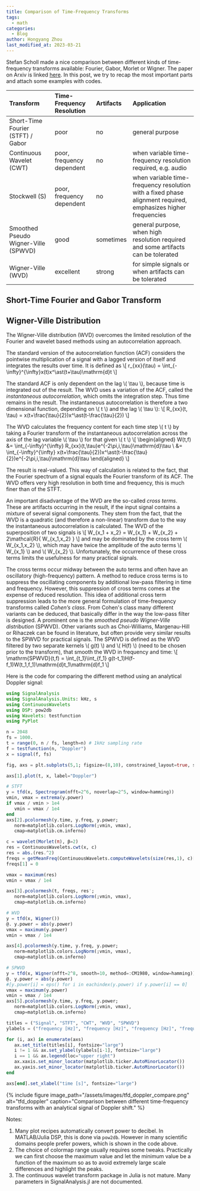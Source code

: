 ```yaml
---
title: Comparison of Time-Frequency Transforms
tags:
  - math
categories:
  - Blog
author: Hongyang Zhou
last_modified_at: 2023-03-21
---
```


Stefan Scholl made a nice comparison between different kinds of time-frequency transforms available: Fourier, Gabor, Morlet or Wigner. The paper on Arxiv is linked [here](https://arxiv.org/pdf/2101.06707.pdf). In this post, we try to recap the most important parts and attach some examples with codes.

| Transform | Time-Frequency Resolution | Artifacts | Application |
| :-------- | :------ |:--- |:--- |
| Short-Time Fourier (STFT) / Gabor | poor | no | general purpose |
| Continuous Wavelet (CWT) | poor, frequency dependent | no | when variable time-frequency resolution required, e.g. audio |
| Stockwell (S) | poor, frequency dependent | no | when variable time-frequency resolution with a fixed phase alignment required, emphasizes higher frequencies |
| Smoothed Pseudo Wigner-Ville (SPWVD) | good | sometimes | general purpose, when high resolution required and some artifacts can be tolerated |
| Wigner-Ville (WVD) | excellent | strong | for simple signals or when artifacts can be tolerated |

## Short-Time Fourier and Gabor Transform

## Wigner-Ville Distribution

The Wigner-Ville distribution (WVD) overcomes the limited resolution of the Fourier and wavelet based methods using an autocorrelation approach.

The standard version of the autocorrelation function (ACF) considers the pointwise multiplication of a signal with a lagged version of itself and integrates the results over time. It is defined as
\\[
r_{xx}(\tau) = \int_{-\infty}^{\infty}x(t)x^\ast(t+\tau)\mathrm{d}t
\\]

The standard ACF is only dependent on the lag \\( \tau \\), because time is integrated out of the result. The WVD uses a variation of the ACF, called the _instantaneous autocorrelation_, which omits the integration step. Thus time remains in the result. The instantaneous autocorrelation is therefore a two dimensional function, depending on \\( t \\) and the lag \\( \tau \\):
\\[
R_{xx}(t, \tau) = x(t+\frac{\tau}{2})x^\ast(t-\frac{\tau}{2})
\\]

The WVD calculates the frequency content for each time step \\( t \\) by taking a Fourier transform of the instantaneous autocorrelation across the axis of the lag variable \\( \tau \\) for that given \\( t \\)
\\[
\begin{aligned}
W(t,f) &= \int_{-\infty}^{\infty} R_{xx}(t,\tau)e^{-2\pi\,i\,\tau}\mathrm{d}\tau \\
&= \int_{-\infty}^{\infty} x(t+\frac{\tau}{2})x^\ast(t-\frac{\tau}{2})e^{-2\pi\,i\,\tau}\mathrm{d}\tau
\end{aligned}
\\]

The result is real-valued. This way of calculation is related to the fact, that the Fourier spectrum of a signal equals the Fourier transform of its ACF. The WVD offers very high resolution in both time and frequency, this is much finer than of the STFT.

An important disadvantage of the WVD are the so-called _cross terms_. These are artifacts occurring in the result, if the input signal contains a mixture of several signal components. They stem from the fact, that the WVD is a quadratic (and therefore a non-linear) transform due to the way the instantaneous autocorrelation is calculated. The WVD of the superposition of two signals is
\\[
W_{x_1 + x_2} = W_{x_1} + W_{x_2} + 2\mathcal{R}\{ W_{x_1,x_2} \}
\\]
and may be dominated by the cross term \\( W_{x_1,x_2} \\), which may have twice the amplitude of the auto terms \\( W_{x_1} \\) and \\( W_{x_2} \\). Unfortunately, the occurrence of these cross terms limits the usefulness for many practical signals.

The cross terms occur midway between the auto terms and often have an oscillatory (high-frequency) pattern. A method to reduce cross terms is to suppress the oscillating components by additional low-pass filtering in time and frequency. However, this suppression of cross terms comes at the expense of reduced resolution. This idea of additional cross term suppression leads to the more general formulation of time-frequency transforms called _Cohen’s class_. From Cohen's class many different variants can be deduced, that basically differ in the way the low-pass filter is designed. A prominent one is the _smoothed pseudo Wigner-Ville distribution_ (SPWVD). Other variants such as Choi-Williams, Margenau-Hill or Rihaczek can be found in literature, but often provide very similar results to the SPWVD for practical signals. The SPWVD is defined as the WVD filtered by two separate kernels \\( g(t) \\) and \\( H(f) \\) (need to be chosen prior to the transform), that smooth the WVD in frequency and time:
\\[
\mathrm{SPWVD}(t,f) = \int_{t_1}\int_{f_1} g(t-t_1)H(f-f_1)W(t_1,f_1)\mathrm{d}t_1\mathrm{d}f_1
\\]

Here is the code for comparing the different method using an analytical Doppler signal:

```julia
using SignalAnalysis
using SignalAnalysis.Units: kHz, s
using ContinuousWavelets
using DSP: pow2db
using Wavelets: testfunction
using PyPlot

n = 2048
fs = 1000.
t = range(0, n / fs, length=n) # 1kHz sampling rate
f = testfunction(n, "Doppler")
x = signal(f, fs)

fig, axs = plt.subplots(5,1; figsize=(8,10), constrained_layout=true, sharex=true)

axs[1].plot(t, x, label="Doppler")

# STFT
y = tfd(x, Spectrogram(nfft=2^6, noverlap=2^5, window=hamming))
vmin, vmax = extrema(y.power)
if vmax / vmin > 1e4
   vmin = vmax / 1e4
end
axs[2].pcolormesh(y.time, y.freq, y.power;
   norm=matplotlib.colors.LogNorm(;vmin, vmax),
   cmap=matplotlib.cm.inferno)

c = wavelet(Morlet(π), β=2)
res = ContinuousWavelets.cwt(x, c)
res = abs.(res.^2)
freqs = getMeanFreq(ContinuousWavelets.computeWavelets(size(res,1), c)[1])
freqs[1] = 0

vmax = maximum(res)
vmin = vmax / 1e4

axs[3].pcolormesh(t, freqs, res';
   norm=matplotlib.colors.LogNorm(;vmin, vmax),
   cmap=matplotlib.cm.inferno)

# WVD
y = tfd(x, Wigner())
@. y.power = abs(y.power)
vmax = maximum(y.power)
vmin = vmax / 1e4

axs[4].pcolormesh(y.time, y.freq, y.power;
   norm=matplotlib.colors.LogNorm(;vmin, vmax),
   cmap=matplotlib.cm.inferno)

# SPWVD
y = tfd(x, Wigner(nfft=2^8, smooth=10, method=:CM1980, window=hamming))
@. y.power = abs(y.power)
#[y.power[i] = eps() for i in eachindex(y.power) if y.power[i] == 0]
vmax = maximum(y.power)
vmin = vmax / 1e4
axs[5].pcolormesh(y.time, y.freq, y.power;
   norm=matplotlib.colors.LogNorm(;vmin, vmax),
   cmap=matplotlib.cm.inferno)

titles = ("Signal", "STFT", "CWT", "WVD", "SPWVD")
ylabels = ("frequency [Hz]", "frequency [Hz]", "frequency [Hz]", "frequency [Hz]")

for (i, ax) in enumerate(axs)
   ax.set_title(titles[i], fontsize="large")
   i != 1 && ax.set_ylabel(ylabels[i-1], fontsize="large")
   i == 1 && ax.legend(loc="upper right")
   ax.xaxis.set_minor_locator(matplotlib.ticker.AutoMinorLocator())
   ax.yaxis.set_minor_locator(matplotlib.ticker.AutoMinorLocator())
end

axs[end].set_xlabel("time [s]", fontsize="large")
```

{% include figure image_path="/assets/images/tfd_doppler_compare.png" alt="tfd_doppler" caption="Comparison between different time-frequency transforms with an analytical signal of Doppler shift." %}

Notes:

1. Many plot recipes automatically convert power to decibel. In MATLAB/Julia DSP, this is done via `pow2db`. However in many scientific domains people prefer powers, which is shown in the code above.
2. The choice of colormap range usually requires some tweaks. Practically we can first choose the maximum value and let the minimum value be a function of the maximum so as to avoid extremely large scale differences and highlight the peaks.
3. The continuous wavelet transform package in Julia is not mature. Many parameters in SignalAnalysis.jl are not documented.
